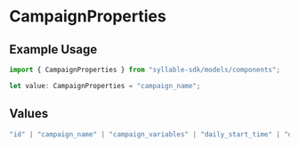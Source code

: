 # CampaignProperties

## Example Usage

```typescript
import { CampaignProperties } from "syllable-sdk/models/components";

let value: CampaignProperties = "campaign_name";
```

## Values

```typescript
"id" | "campaign_name" | "campaign_variables" | "daily_start_time" | "daily_end_time" | "timezone" | "source"
```
